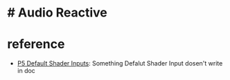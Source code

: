 # # Audio Reactive


# reference

* [P5 Default Shader Inputs](https://github.com/processing/p5.js-website/issues/1017): Something Defalut Shader Input dosen't write in doc
